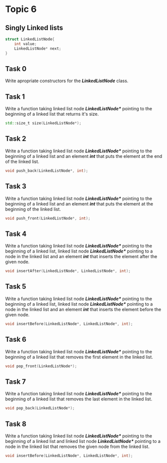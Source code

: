 # Topic 6
## Singly Linked lists

```c++
struct LinkedListNode{
    int value;
    LinkedListNode* next;
}
```

## Task 0

Write apropriate constructors for the ***LinkedListNode*** class.

## Task 1

Write a function taking linked list node ***LinkedListNode\**** pointing to the beginning of a linked list that returns it's size.
```c++
std::size_t size(LinkedListNode*);
```

## Task 2

Write a function taking linked list node ***LinkedListNode\**** pointing to the beginning of a linked list and an element ***int*** that puts the element at the end of the linked list.
```c++
void push_back(LinkedListNode*, int);
```

## Task 3

Write a function taking linked list node ***LinkedListNode\**** pointing to the beginning of a linked list and an element ***int*** that puts the element at the beginning of the linked list.
```c++
void push_front(LinkedListNode*, int);
```

## Task 4

Write a function taking linked list node ***LinkedListNode\**** pointing to the beginning of a linked list, linked list node ***LinkedListNode\**** pointing to a node in the linked list and an element ***int*** that inserts the element after the given node.
```c++
void insertAfter(LinkedListNode*, LinkedListNode*, int);
```

## Task 5

Write a function taking linked list node ***LinkedListNode\**** pointing to the beginning of a linked list, linked list node ***LinkedListNode\**** pointing to a node in the linked list and an element ***int*** that inserts the element before the given node.
```c++
void insertBefore(LinkedListNode*, LinkedListNode*, int);
```

## Task 6

Write a function taking linked list node ***LinkedListNode\**** pointing to the beginning of a linked list that removes the first element in the linked list.
```c++
void pop_front(LinkedListNode*);
```

## Task 7

Write a function taking linked list node ***LinkedListNode\**** pointing to the beginning of a linked list that removes the last element in the linked list.
```c++
void pop_back(LinkedListNode*);
```

## Task 8

Write a function taking linked list node ***LinkedListNode\**** pointing to the beginning of a linked list and linked list node ***LinkedListNode\**** pointing to a node in the linked list that removes the given node from the linked list.
```c++
void insertBefore(LinkedListNode*, LinkedListNode*, int);
```